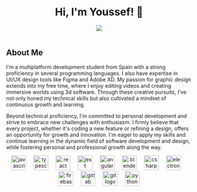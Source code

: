 <div align="center">
  <h1>Hi, I'm Youssef! 👋</h1>
</div>
<div align="center">
  <img src="https://www.icegif.com/wp-content/uploads/2023/12/icegif-251.gif" />
</div>
<br>
</div>
<div align="left">
  <h2>About Me</h2>
  <p>I'm a multiplatform development student from Spain with a strong proficiency in several programming languages.
  I also have expertise in UI/UX design tools like Figma and Adobe XD. My passion for graphic design extends into my free time, where I enjoy editing videos and creating immersive worlds using 3d software. Through these 
  creative pursuits, I've not only honed my technical skills but also cultivated a mindset of continuous growth and learning.

  Beyond technical proficiency, I'm committed to personal development and strive to embrace new challenges with enthusiasm. I firmly believe that every project, whether it's coding a new feature or refining a design, offers  
  an opportunity for growth and innovation.
  I'm eager to apply my skills and continue learning in the dynamic field of software development and design, while fostering personal and professional growth along the way.</p>
</div>


<div align="center">
  <img src="https://cdn.jsdelivr.net/gh/devicons/devicon/icons/javascript/javascript-original.svg" height="40" alt="javascript logo"  />
  <img width="12" />
  <img src="https://cdn.jsdelivr.net/gh/devicons/devicon/icons/typescript/typescript-original.svg" height="40" alt="typescript logo"  />
  <img width="12" />
  <img src="https://cdn.jsdelivr.net/gh/devicons/devicon/icons/react/react-original.svg" height="40" alt="react logo"  />
  <img width="12" />
  <img src="https://cdn.jsdelivr.net/gh/devicons/devicon/icons/jest/jest-plain.svg" height="40" alt="jest logo"  />
  <img width="12" />
  <img src="https://cdn.jsdelivr.net/gh/devicons/devicon/icons/angularjs/angularjs-original.svg" height="40" alt="angularjs logo"  />
  <img width="12" />
  <img src="https://cdn.jsdelivr.net/gh/devicons/devicon/icons/blender/blender-original.svg" height="40" alt="blender logo"  />
  <img width="12" />
  <img src="https://cdn.jsdelivr.net/gh/devicons/devicon/icons/csharp/csharp-original.svg" height="40" alt="csharp logo"  />
  <img width="12" />
  <img src="https://cdn.jsdelivr.net/gh/devicons/devicon/icons/electron/electron-original.svg" height="40" alt="electron logo"  />
  <img width="12" />
  <img src="https://cdn.jsdelivr.net/gh/devicons/devicon/icons/firebase/firebase-plain.svg" height="40" alt="firebase logo"  />
  <img width="12" />
  <img src="https://cdn.jsdelivr.net/gh/devicons/devicon/icons/gitlab/gitlab-original.svg" height="40" alt="gitlab logo"  />
  <img width="12" />
  <img src="https://cdn.jsdelivr.net/gh/devicons/devicon/icons/git/git-original.svg" height="40" alt="git logo"  />
  <img width="12" />
  <img src="https://cdn.jsdelivr.net/gh/devicons/devicon/icons/python/python-original.svg" height="40" alt="python logo"/>
</div>
